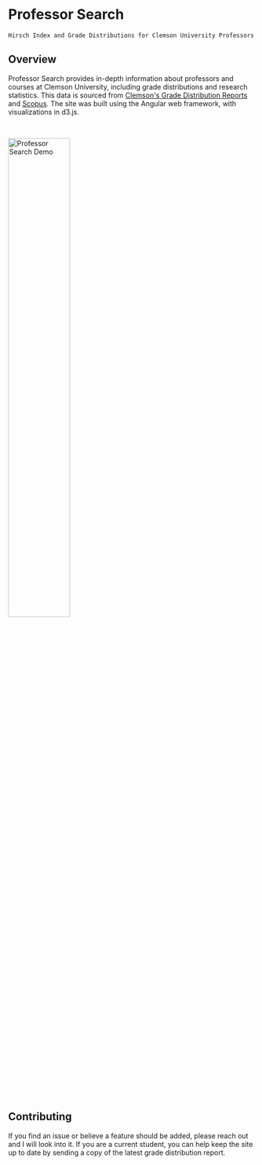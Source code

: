 # Professor Search

```
Hirsch Index and Grade Distributions for Clemson University Professors
````

## Overview
Professor Search provides in-depth information about professors and courses at Clemson University, including grade distributions and research statistics. This data
is sourced from [Clemson's Grade Distribution Reports](https://www.clemson.edu/institutional-effectiveness/oir/GDR.html) and [Scopus](https://www.scopus.com/home.uri). The site was built using the Angular web framework, with visualizations in d3.js.

<br>
<p align="left">
  <img src="docs/professor_search.gif" alt="Professor Search Demo" width="50%">
</p>

## Contributing
If you find an issue or believe a feature should be added, please reach out and I will look into it. If you
are a current student, you can help keep the site up to date by sending a copy of the latest grade distribution
report.
